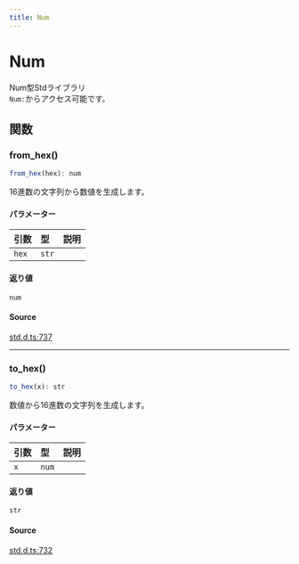 ```yaml
---
title: Num
---
```


# Num

Num型Stdライブラリ\
`Num:`からアクセス可能です。

## 関数

### from\_hex()

```ts
from_hex(hex): num
```

16進数の文字列から数値を生成します。

#### パラメーター

| 引数 | 型 | 説明 |
| :------ | :------ | :------ |
| `hex` | `str` |  |

#### 返り値

`num`

#### Source

[std.d.ts:737](https://github.com/slofp/aitslib/blob/a951a81256505be593b745decf74b16c08c3727f/src/std.d.ts#L737)

***

### to\_hex()

```ts
to_hex(x): str
```

数値から16進数の文字列を生成します。

#### パラメーター

| 引数 | 型 | 説明 |
| :------ | :------ | :------ |
| `x` | `num` |  |

#### 返り値

`str`

#### Source

[std.d.ts:732](https://github.com/slofp/aitslib/blob/a951a81256505be593b745decf74b16c08c3727f/src/std.d.ts#L732)
